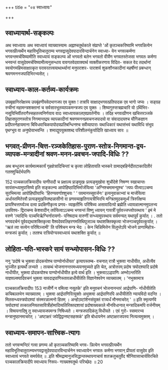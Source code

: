 +++
title = "०४ स्वाध्यायः"

+++
## स्वाध्यायार्थ-सङ्कल्पः

अथ स्वाध्यायः अथ स्वाध्यायं व्याख्यास्यामः 
अह्नश्चतुर्थकाले संप्राप्ते 'ओं कृतञ्चकरिष्यामि भगवन्नित्येन भगवत्प्रीत्यर्थेन महाविभूतिचातुराम्य भगवद्वासुदेवपादारविन्दार्चनेन स्वाध्या- येन भगवत्कर्मणा भगवन्तमर्चयिष्यामीति स्वाध्यायं सङ्कल्प्य ओं भगवतो बलेन भगवतो वीर्येण भगवतस्तेजसा भगवतः कर्मणा भनवन्तं वासुदेवमर्चयिष्यामीत्यनुसन्धाय वावगतवेदवाक्यार्थ व्यक्तीकरणाय विदित- सकल वेद तदर्थानां स्वयोगमहिमसाक्षात्कृत परावरतत्त्वयाथार्थ्यानां मनुपराशर- पाराशर्य शुकशौनकादीनां महर्षीणां प्रबन्धान् श्रवणमननजपादिभिरभ्यसेत् । 

## स्वाध्याय-काल-कर्तव्य-कार्यक्रमः

उपबृह्मनिरपेक्षस्य उपबृंहणीयवेदभागजप एव युक्तः ! तत्रापि साक्षाद्भगवत्प्रतिपादक एव भागो जप्यः । सङ्ग्रह रुचीनां महामन्त्रशक्तानां च सर्वसारभूतव्यापकमन्त्रजप एव युक्तः । शिष्यगुरुसत्रह्मचारि यो ऽर्थिभिर- नसूयिभिर्वीतरागैस्सहतत्त्वनिर्णयाय वादः स्वाध्यायकालएवप्रवर्तनीयः । तदिह भगवत्प्रीणन खचित्तरञ्जके तिहासपुराणस्तोत्र निगमान्तद्र्य व्यापकादीनां श्रवणमननप्रवचनजपादयो वा संवादादयश्च यौगिकज्ञान प्रदीपस्नेहायमाना बिविधवाचिकपापोदयप्रतिबन्धिनश्च सर्वेव्यापाराः यथाधिकारं यथासंभवं यथाविधि संभूय पृथग्भूय वा अनुष्ठेयाभवन्ति । शमाद्युपयुक्तशब्द परिशीलनंकुर्यादिति खाध्याय सारः ॥ 

## भगवत्-प्रीणन-चित्त-रञ्जकेतिहास-पुराण-स्तोत्र-निगमान्त-द्वय-व्यापक-मन्त्रादीनां श्रवण-मनन-प्रवचन-जपादि-विधिः ??

अथ बन्धुजन कार्यमात्मकार्यं गृहक्षेत्रादिचिन्तां च कृत्वा लोहितायति भास्करे ग्रामाद्बहिर्नदीतटाकादितीरं गतश्शुचिर्दर्भपाणिः 
 
152 
पञ्चकालक्रियादीपः 
पाणीपादौ च प्रक्षाल्य प्राङ्मुखः प्रत्यङ्मुखोवा शुचौदेशे निषण्ण स्खाचान्तः सायंसन्ध्यामुपासिष्ये इति सङ्कल्न्य आपोहिष्ठादिभिर्मार्जयित्वा 'अग्निश्चमामन्युश्च' 'त्यपः पीत्वाऽऽचम्य सुरभिमत्या आपोहिष्ठीयाभिः 'हिरण्यवर्णाश्शुचयः ' ' पवमानस्सुवर्जनः' इत्यनुवाकाभ्यां च मार्जयित्वा अर्धास्तमितेरवौ प्रत्यङ्मुखस्तिष्ठन्नासीनो वा प्रणवव्याहृतिगायत्रीभिरभि 
मन्त्रितमुदकमूर्ध्वं त्रिरुत्क्षिप्य प्रायश्चित्तार्घ्यञ्च दत्वा प्रदक्षिणीकृत्य प्रणव- व्याहृतीभिः परिषिच्य असावादित्यो ब्रह्मेति ध्यायन्नात्मानमुपलभ्य उपविश्य- द्विराचम्य केशवादीन् तर्पयित्वाऽऽचम्य भगवन्तं विष्णु ध्यायन् गायत्रीं पूर्ववज्जप्त्वोपस्थाय ' इमं मे वरुणे 'त्यादिभिः पञ्चभिर्ऋग्भिर्नारायणो- पनिषदाच वारुणीं सन्ध्यामुपस्थाय सर्वमन्यत् यथापूर्वं कुर्यात् । . 
ततो भगवदर्चनं पूर्ववद्यथाशक्तिकृत्वा वैश्वदेववलिहरणमतिथिपूजाञ्च यथाशक्तिक्कृत्वा भोजनञ्चपूर्ववत्कुर्यात् । 'ऋतं त्वा सत्येन परिषिञ्जामी' ति परिषेचन मन्त्र भेदः । केन चिन्निमित्तेन विलुप्तेऽपि भोजने प्राणामिहोत्र- मन्त्रजपं कुर्यात् । ततश्च रात्रियोग्यस्वाध्यायं यथाशक्ति कुर्यात् ॥ 

## लोहिता-यति-भास्करे सायं सन्ध्योपासन-विधिः ??

ननु 'प्रदोषे च भुक्त्वा प्रोदकयोश्च पाण्योर्नाधीयत' इत्यापस्तम्ब- वचनात् रात्रौ भुक्त्वा नाधीयीत, अधीत्यैव भुञ्जीत इत्यर्थो लभ्यते । तत्कथं भोजनानन्तरमध्ययनमुच्यते इति चेत्, अत्रोत्तरम् प्रदोष त्रयोदश्यादि प्रदोषे नाधीयीत, भुक्त्वा प्रोदकयोश्च पाण्योर्नाधीयीत इत्ये वार्थ इति । भुक्त्वाऽऽद्रपाणिः अम्भोऽन्तरिति याज्ञवल्क्यादिवचनं भुक्त्वा यावदाद्रपाणिस्तावन्नाधीयीतेति विज्ञानेश्वरेण व्याख्यातम् । 'नभुक्तमात्र 
 
पञ्चकालक्रियादीपः 
153 
नाजीर्णे न वमित्वा नसूतके' इति मनुवचनं भोजनानन्तरं आर्द्रपाणि- र्नाधीयीतेति कचिबल्लभेन व्याख्यातम् । भुक्त्वा आर्द्रपाणिरित्युक्तेः अभुक्त्वा आर्द्रपाणिरपि अधीयीतेति न्यायविदो वदन्ति । 
मितसन्ध्यस्त्रयोदश्यां संस्मरन्नात्मनो हितम् । अन्होऽष्टांशेनसंयुक्तं रात्र्यर्धं मौनमाचरेत् ' ॥ 
इति स्मृत्यर्णवे त्रयोदश्यां तत्कालनियतसावित्रीहोमादिव्यतिरिक्तदशायां प्रदोषाख्यकाले मौनविधानात् मन्त्रादिकमपि वर्जनीयम् । विष्वयनादिषु तु स्वाध्यायजपमन्त्र निषिध्यते । मन्त्रजपादिकंतु विधीयते । एवं गुरो- स्समारभ्य मन्त्रानुष्ठानमाचरेत् । 
'अष्टाक्षरं जपेद्विद्वानष्टसहस्रकं' इति बोधायनेन अष्टाक्षरजपस्य नित्यत्वमुक्तम् । 

## स्वाध्याय-समापन-सात्त्विक-त्यागः

ततो भगवन्मन्दिरं गत्वा प्रणम्य ओं कृतञ्चकरिष्यामि भगव- न्नित्येन भगवत्प्रीत्यर्थेन महाविभूतिचातुरात्म्यभगवद्वासुदेवपादारविन्दार्चनेन स्वाध्यायेन भगवतः कर्मणा भगवान् प्रीयतां वासुदेव इति स्वाध्यायं भगवते समर्पयेत् ॥ 
.इति श्रीमद्रामानुजसिद्धान्तस्थापनाचार्य शतक्रतुचतुर्वेद श्रीनिवासाचार्यविरचिते पञ्चकालक्रियादीपे स्वाध्याय निरूप- 
णाख्यश्वतुर्थः परिच्छेदः ॥ 
20 
